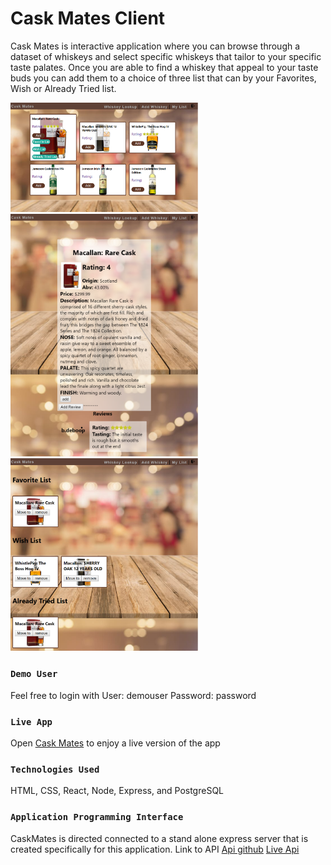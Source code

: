 
# Cask Mates Client
Cask Mates is interactive application where you can browse through a dataset of whiskeys and select specific whiskeys that tailor to your specific taste palates. Once you are able to find a whiskey that appeal to your taste buds you can add them to a choice of three list that can by your Favorites, Wish or Already Tried list.

<img src="./Images/Caskmates-search-add.png" alt="search page" width='300px'/>
<img src="./Images/Caskmates-specific-whiskey.png" alt="whiskey page" width='300px'/>
<img src="./Images/Caskmates-list.png" alt="user list" width='300px'/>

### `Demo User`
Feel free to login with 
User: demouser
Password: password

### `Live App`
Open [Cask Mates](https://robinkhiv-caskmate-app.now.sh/login) to enjoy a live version of the app

### `Technologies Used`
HTML, CSS, React, Node, Express, and PostgreSQL

### `Application Programming Interface`
CaskMates is directed connected to a stand alone express server that is created specifically for this application.
Link to API
[Api github](https://github.com/RobinKhiv/Whis-Key-Server)
[Live Api](https://calm-anchorage-18074.herokuapp.com/api)

